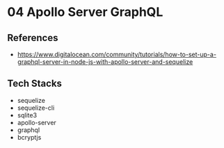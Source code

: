 # 04 Apollo Server GraphQL

## References

- https://www.digitalocean.com/community/tutorials/how-to-set-up-a-graphql-server-in-node-js-with-apollo-server-and-sequelize

## Tech Stacks

- sequelize
- sequelize-cli
- sqlite3
- apollo-server
- graphql
- bcryptjs
